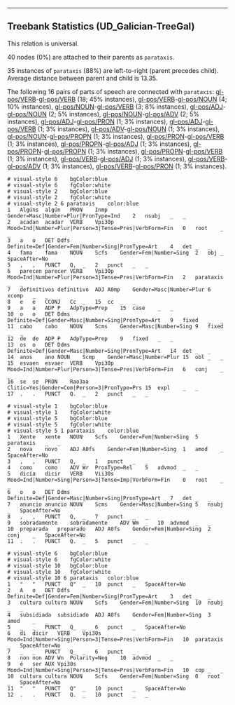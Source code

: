

--------------------------------------------------------------------------------

## Treebank Statistics (UD_Galician-TreeGal)

This relation is universal.

40 nodes (0%) are attached to their parents as `parataxis`.

35 instances of `parataxis` (88%) are left-to-right (parent precedes child).
Average distance between parent and child is 13.35.

The following 16 pairs of parts of speech are connected with `parataxis`: [gl-pos/VERB]()-[gl-pos/VERB]() (18; 45% instances), [gl-pos/VERB]()-[gl-pos/NOUN]() (4; 10% instances), [gl-pos/NOUN]()-[gl-pos/VERB]() (3; 8% instances), [gl-pos/ADJ]()-[gl-pos/NOUN]() (2; 5% instances), [gl-pos/NOUN]()-[gl-pos/ADV]() (2; 5% instances), [gl-pos/ADJ]()-[gl-pos/PRON]() (1; 3% instances), [gl-pos/ADJ]()-[gl-pos/VERB]() (1; 3% instances), [gl-pos/ADV]()-[gl-pos/NOUN]() (1; 3% instances), [gl-pos/NOUN]()-[gl-pos/PROPN]() (1; 3% instances), [gl-pos/PRON]()-[gl-pos/VERB]() (1; 3% instances), [gl-pos/PROPN]()-[gl-pos/ADJ]() (1; 3% instances), [gl-pos/PROPN]()-[gl-pos/PROPN]() (1; 3% instances), [gl-pos/PROPN]()-[gl-pos/VERB]() (1; 3% instances), [gl-pos/VERB]()-[gl-pos/ADJ]() (1; 3% instances), [gl-pos/VERB]()-[gl-pos/ADV]() (1; 3% instances), [gl-pos/VERB]()-[gl-pos/PRON]() (1; 3% instances).


~~~ conllu
# visual-style 6	bgColor:blue
# visual-style 6	fgColor:white
# visual-style 2	bgColor:blue
# visual-style 2	fgColor:white
# visual-style 2 6 parataxis	color:blue
1	Algúns	algún	PRON	Inmp	Gender=Masc|Number=Plur|PronType=Ind	2	nsubj	_	_
2	acadan	acadar	VERB	Vpi30p	Mood=Ind|Number=Plur|Person=3|Tense=Pres|VerbForm=Fin	0	root	_	_
3	a	o	DET	Ddfs	Definite=Def|Gender=Fem|Number=Sing|PronType=Art	4	det	_	_
4	fama	fama	NOUN	Scfs	Gender=Fem|Number=Sing	2	obj	_	SpaceAfter=No
5	,	,	PUNCT	Q,	_	2	punct	_	_
6	parecen	parecer	VERB	Vpi30p	Mood=Ind|Number=Plur|Person=3|Tense=Pres|VerbForm=Fin	2	parataxis	_	_
7	definitivos	definitivo	ADJ	A0mp	Gender=Masc|Number=Plur	6	xcomp	_	_
8	e	e	CCONJ	Cc	_	15	cc	_	_
9	a	a	ADP	P	AdpType=Prep	15	case	_	_
10	o	o	DET	Ddms	Definite=Def|Gender=Masc|Number=Sing|PronType=Art	9	fixed	_	_
11	cabo	cabo	NOUN	Scms	Gender=Masc|Number=Sing	9	fixed	_	_
12	de	de	ADP	P	AdpType=Prep	9	fixed	_	_
13	os	o	DET	Ddms	Definite=Def|Gender=Masc|Number=Sing|PronType=Art	14	det	_	_
14	anos	ano	NOUN	Scmp	Gender=Masc|Number=Plur	15	obl	_	_
15	esvaen	esvaer	VERB	Vpi30p	Mood=Ind|Number=Plur|Person=3|Tense=Pres|VerbForm=Fin	6	conj	_	_
16	se	se	PRON	Rao3aa	Clitic=Yes|Gender=Com|Person=3|PronType=Prs	15	expl	_	_
17	.	.	PUNCT	Q.	_	2	punct	_	_

~~~


~~~ conllu
# visual-style 1	bgColor:blue
# visual-style 1	fgColor:white
# visual-style 5	bgColor:blue
# visual-style 5	fgColor:white
# visual-style 5 1 parataxis	color:blue
1	Xente	xente	NOUN	Scfs	Gender=Fem|Number=Sing	5	parataxis	_	_
2	nova	novo	ADJ	A0fs	Gender=Fem|Number=Sing	1	amod	_	SpaceAfter=No
3	,	,	PUNCT	Q,	_	1	punct	_	_
4	como	como	ADV	Wr	PronType=Rel	5	advmod	_	_
5	dicía	dicir	VERB	Vii30s	Mood=Ind|Number=Sing|Person=3|Tense=Imp|VerbForm=Fin	0	root	_	_
6	o	o	DET	Ddms	Definite=Def|Gender=Masc|Number=Sing|PronType=Art	7	det	_	_
7	anuncio	anuncio	NOUN	Scms	Gender=Masc|Number=Sing	5	nsubj	_	SpaceAfter=No
8	,	,	PUNCT	Q,	_	7	punct	_	_
9	sobradamente	sobradamente	ADV	Wm	_	10	advmod	_	_
10	preparada	preparado	ADJ	A0fs	Gender=Fem|Number=Sing	2	conj	_	SpaceAfter=No
11	.	.	PUNCT	Q.	_	5	punct	_	_

~~~


~~~ conllu
# visual-style 6	bgColor:blue
# visual-style 6	fgColor:white
# visual-style 10	bgColor:blue
# visual-style 10	fgColor:white
# visual-style 10 6 parataxis	color:blue
1	"	"	PUNCT	Q"	_	10	punct	_	SpaceAfter=No
2	A	o	DET	Ddfs	Definite=Def|Gender=Fem|Number=Sing|PronType=Art	3	det	_	_
3	cultura	cultura	NOUN	Scfs	Gender=Fem|Number=Sing	10	nsubj	_	_
4	subsidiada	subsidiado	ADJ	A0fs	Gender=Fem|Number=Sing	3	amod	_	_
5	_	_	PUNCT	Q_	_	6	punct	_	SpaceAfter=No
6	di	dicir	VERB	Vpi30s	Mood=Ind|Number=Sing|Person=3|Tense=Pres|VerbForm=Fin	10	parataxis	_	SpaceAfter=No
7	_	_	PUNCT	Q_	_	6	punct	_	_
8	non	non	ADV	Wn	Polarity=Neg	10	advmod	_	_
9	é	ser	AUX	Vpi30s	Mood=Ind|Number=Sing|Person=3|Tense=Pres|VerbForm=Fin	10	cop	_	_
10	cultura	cultura	NOUN	Scfs	Gender=Fem|Number=Sing	0	root	_	SpaceAfter=No
11	"	"	PUNCT	Q"	_	10	punct	_	SpaceAfter=No
12	.	.	PUNCT	Q.	_	10	punct	_	_

~~~


